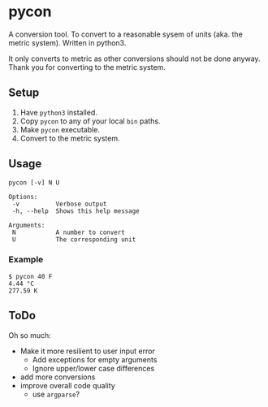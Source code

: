 # pycon
A conversion tool. To convert to a reasonable sysem of units (aka. the metric system). Written in python3.

It only converts to metric as other conversions should not be done anyway.
Thank you for converting to the metric system.


## Setup

1. Have `python3` installed.
2. Copy `pycon` to any of your local `bin` paths.
3. Make `pycon` executable.
3. Convert to the metric system.


## Usage

    pycon [-v] N U
    
    Options:
     -v          Verbose output
     -h, --help  Shows this help message

    Arguments:
     N           A number to convert
     U           The corresponding unit

### Example

    $ pycon 40 F
    4.44 °C
    277.59 K


## ToDo

Oh so much:
* Make it more resilient to user input error
  * Add exceptions for empty arguments
  * Ignore upper/lower case differences
* add more conversions
* improve overall code quality
  * use `argparse`?
